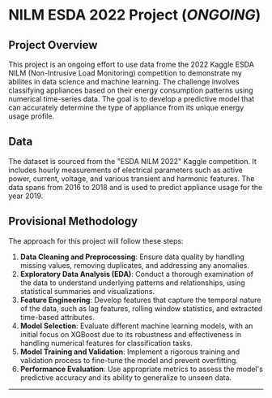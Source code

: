 # NILM ESDA 2022 Project (*ONGOING*)

## Project Overview
This project is an ongoing effort to use data frome the 2022 Kaggle ESDA NILM (Non-Intrusive Load Monitoring) competition to demonstrate my abilites in data science and machine learning. The challenge involves classifying appliances based on their energy consumption patterns using numerical time-series data. The goal is to develop a predictive model that can accurately determine the type of appliance from its unique energy usage profile.

## Data
The dataset is sourced from the "ESDA NILM 2022" Kaggle competition. It includes hourly measurements of electrical parameters such as active power, current, voltage, and various transient and harmonic features. The data spans from 2016 to 2018 and is used to predict appliance usage for the year 2019.

## Provisional Methodology
The approach for this project will follow these steps:
1. **Data Cleaning and Preprocessing**: Ensure data quality by handling missing values, removing duplicates, and addressing any anomalies.
2. **Exploratory Data Analysis (EDA)**: Conduct a thorough examination of the data to understand underlying patterns and relationships, using statistical summaries and visualizations.
3. **Feature Engineering**: Develop features that capture the temporal nature of the data, such as lag features, rolling window statistics, and extracted time-based attributes.
4. **Model Selection**: Evaluate different machine learning models, with an initial focus on XGBoost due to its robustness and effectiveness in handling numerical features for classification tasks.
5. **Model Training and Validation**: Implement a rigorous training and validation process to fine-tune the model and prevent overfitting.
6. **Performance Evaluation**: Use appropriate metrics to assess the model's predictive accuracy and its ability to generalize to unseen data.

---
